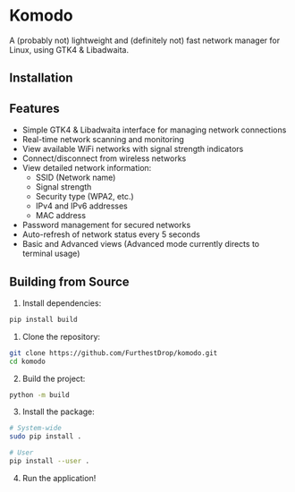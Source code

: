 # Komodo

A (probably not) lightweight and (definitely not) fast network manager for Linux, using GTK4 & Libadwaita.

## Installation

## Features

- Simple GTK4 & Libadwaita interface for managing network connections
- Real-time network scanning and monitoring
- View available WiFi networks with signal strength indicators
- Connect/disconnect from wireless networks
- View detailed network information:
  - SSID (Network name)
  - Signal strength
  - Security type (WPA2, etc.)
  - IPv4 and IPv6 addresses
  - MAC address
- Password management for secured networks
- Auto-refresh of network status every 5 seconds
- Basic and Advanced views (Advanced mode currently directs to terminal usage)

## Building from Source

1. Install dependencies:

```sh
pip install build
```

1. Clone the repository:

```sh
git clone https://github.com/FurthestDrop/komodo.git
cd komodo
```

2. Build the project:

```sh
python -m build
```

3. Install the package:

```sh
# System-wide
sudo pip install .

# User
pip install --user .
```

4. Run the application!
